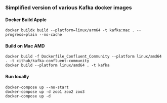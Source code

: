 ### Simplified version of various Kafka docker images

#### Docker Build Apple
```
docker buildx build --platform=linux/arm64 -t kafka:mac . --progress=plain --no-cache
```


#### Build on Mac AMD
```
docker build -f Dockerfile_Confluent_Community --platform linux/amd64 . -t cithub/kafka-confluent-community
docker build --platform linux/amd64 . -t kafka
```

#### Run locally
```shell
docker-compose up --no-start
docker-compose up -d zoo1 zoo2 zoo3
docker-compose up -d
```
